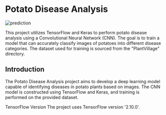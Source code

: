 # Potato Disease Analysis

![prediction](https://github.com/HadiaMubashar/potato-disease-Analysis/assets/111630382/ef73e757-3aab-4aed-be76-5a2963b86733)

This project utilizes TensorFlow and Keras to perform potato disease analysis using a Convolutional Neural Network (CNN). The goal is to train a model that can accurately classify images of potatoes into different disease categories. The dataset used for training is sourced from the "PlantVillage" directory.

## Introduction
The Potato Disease Analysis project aims to develop a deep learning model capable of identifying diseases in potato plants based on images. The CNN model is constructed using TensorFlow and Keras, and training is performed on the provided dataset.

TensorFlow Version
The project uses TensorFlow version '2.10.0'.
